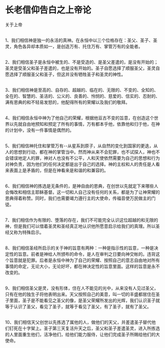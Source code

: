 # 长老信仰告白之上帝论



<p>关于上帝</p>

<p><br />
1、我们相信神是独一的永活的真神。在永恒中以三个位格存在：圣父、圣子、圣灵，角色各异却本质如一，是创造万有、托住万有、掌管万有的全能者。</p>

<p><br />
2、我们相信圣子是永恒中被生的、不是受造的、是圣父差遣的，是没有开始的；圣灵是受圣父和圣子差遣的，也是没有开始的。圣子自愿选择了顺服圣父，圣灵自愿选择了顺服圣父和圣子，但这并没有牺牲圣子和圣灵的神性。</p>

<p><br />
3、我们相信神是至高的、自存的、超越的、临在的、无限的、不变的、全知的、全在的、智慧的、圣洁的、公义的、良善的、怜悯的、慈爱的、信实的、忍耐的、满有恩典的和不轻易发怒的，他配得所有的荣耀以及我们的敬拜。</p>

<p><br />
4、我们相信永恒中神为了他自己的荣耀，根据他亘古不变的旨意，在创造这个世界以先就自由地预知和预定了所有的事情，万有都本乎他，依靠他和归于他，在神的计划中，没有一件事情是偶然的。</p>

<p><br />
5、我们相信神托住和掌管万有--从星系到原子，从自然的变化到国家的更迭，从人的思想到行动，都在神的掌管当中。然而神从来不会犯罪，也不试探人，神也不会错误地定人的罪，神对人也没有不公平，人和天使依然需要为自己的思想和行为对神负责，因为他们的任何决定都是出于自己的选择。神的主权和人的责任是人看来表面上是矛盾的，但是在神看来是和谐的和兼容的。</p>

<p><br />
6、我们相信神的拣选是无条件的，是神自由的恩典，在创世以先就定下来哪些人会悔改和相信主耶稣基督。这一切和人自己没有任何的关系，都是为了让神荣耀的恩典得着称赞。同时，我们也需要竭力遵行主的大使命，传福音使万民做主的门徒。</p>

<p><br />
7、我们相信作为有限的、堕落的存在，我们不可能完全认识这位超越的和无限的神，但是我们可以借着圣灵和圣经真正地认识他所愿意启示给我们的真理。所以圣经又称为特殊启示。</p>

<p><br />
8、我们相信圣经所启示的关于神的旨意有两种：一种是指示性的旨意，一种是决定性的旨意。前者是神给人所颁布的命令，是人在审判之日要向神交帐的。违背这个旨意就是犯罪。后者是永恒中神为了自己的荣耀、按照自己的意志自由地对所有事情的命定，无论大小，无论好坏，都在神决定性的旨意里面。这样的旨意是永不改变的。</p>

<p><br />
9、我们相信圣父是灵，没有形体，住在人不能见的光中，从来没有人见过圣父，只有在他的独生子将他表明出来。天父按照自己的美意，叫一切的丰盛都居住在圣子里面，圣子是不能看见之圣父的像，是圣父荣耀所发出的光辉，我们认识圣子就等于认识了圣父，看见了圣子，就等于看见了圣父，有了圣子，就有了圣父。</p>

<p><br />
10、我们相信天父创世以先拣选了属他的人，做他们的天父，并差遣圣子替代他们钉死在十字架上。圣子第三天复活升天之后，圣父和圣子差遣圣灵，进入所拣选的人里面重生他们，洁净他们，给他们能力服侍，让他们完成圣子所赐给他们的大使命。<br />
&nbsp;</p>